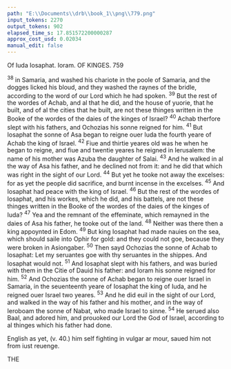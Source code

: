 ```yaml
---
path: "E:\\Documents\\drb\\book_1\\png\\779.png"
input_tokens: 2270
output_tokens: 902
elapsed_time_s: 17.851572200000287
approx_cost_usd: 0.02034
manual_edit: false
---
```

Of Iuda Iosaphat. Ioram. OF KINGES. 759

<sup>38</sup> in Samaria, and washed his chariote in the poole of Samaria, and the dogges licked his bloud, and they washed the raynes of the bridle, according to the word of our Lord which he had spoken. <sup>39</sup> But the rest of the wordes of Achab, and al that he did, and the house of yuorie, that he built, and of al the cities that he built, are not these thinges written in the Booke of the wordes of the daies of the kinges of Israel? <sup>40</sup> Achab therfore slept with his fathers, and Ochozias his sonne reigned for him. <sup>41</sup> But Iosaphat the sonne of Asa began to reigne ouer Iuda the fourth yeare of Achab the king of Israel. <sup>42</sup> Fiue and thirtie yeares old was he when he began to reigne, and fiue and twentie yeares he reigned in Ierusalem: the name of his mother was Azuba the daughter of Salai. <sup>43</sup> And he walked in al the way of Asa his father, and he declined not from it: and he did that which was right in the sight of our Lord. <sup>44</sup> But yet he tooke not away the excelses: for as yet the people did sacrifice, and burnt incense in the excelses. <sup>45</sup> And Iosaphat had peace with the king of Israel. <sup>46</sup> But the rest of the wordes of Iosaphat, and his workes, which he did, and his battels, are not these thinges written in the Booke of the wordes of the daies of the kinges of Iuda? <sup>47</sup> Yea and the remnant of the effeminate, which remayned in the daies of Asa his father, he tooke out of the land. <sup>48</sup> Neither was there then a king appoynted in Edom. <sup>49</sup> But king Iosaphat had made nauies on the sea, which should saile into Ophir for gold: and they could not goe, because they were broken in Asiongaber. <sup>50</sup> Then sayd Ochozias the sonne of Achab to Iosaphat: Let my seruantes goe with thy seruantes in the shippes. And Iosaphat would not. <sup>51</sup> And Iosaphat slept with his fathers, and was buried with them in the Citie of Dauid his father: and Ioram his sonne reigned for him. <sup>52</sup> And Ochozias the sonne of Achab began to reigne ouer Israel in Samaria, in the seuenteenth yeare of Iosaphat the king of Iuda, and he reigned ouer Israel two yeares. <sup>53</sup> And he did euil in the sight of our Lord, and walked in the way of his father and his mother, and in the way of Ieroboam the sonne of Nabat, who made Israel to sinne. <sup>54</sup> He serued also Baal, and adored him, and prouoked our Lord the God of Israel, according to al thinges which his father had done.

<aside>English as yet, (v. 40.) him self fighting in vulgar ar mour, saued him not from iust reuenge.</aside>

[^1]: (v. 40.) him self fighting in vulgar armour, saued him not from iust reuenge.

THE